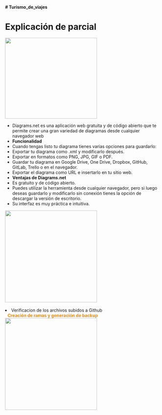 <strong># Turismo_de_viajes</strong>
<h1>Explicación de parcial</h1>
<img class="alignnone size-medium wp-image-4031" src="https://konexionlogistik.com/wp-content/uploads/2021/02/Turismo-300x264.png" alt="" width="300" height="264" />

<ul>
 	<li>Diagrams.net es una aplicación web gratuita y de código abierto que te permite crear una gran variedad de diagramas desde cualquier navegador web</li>
 	<li><b>Funcionalidad</b></li>
 	<li>Cuando tengas listo tu diagrama tienes varias opciones para guardarlo:</li>
 	<li>Exportar tu diagrama como .xml y modificarlo después.</li>
 	<li>Exportar en formatos como PNG, JPG, GIF o PDF.</li>
 	<li>Guardar tu diagrama en Google Drive, One Drive, Dropbox, GitHub, GitLab, Trello o en el navegador.</li>
 	<li>Exportar el diagrama como URL e insertarlo en tu sitio web.</li>
 	<li><b>Ventajas de Diagrams.net</b></li>
 	<li>Es gratuito y de código abierto.</li>
 	<li>Puedes utilizar la herramienta desde cualquier navegador, pero si luego deseas guardarlo y modificarlo sin conexión tienes la opción de descargar la versión de escritorio.</li>
 	<li>Su interfaz es muy práctica e intuitiva.</li>
</ul>

<img class="alignnone size-medium wp-image-4032" src="https://konexionlogistik.com/wp-content/uploads/2021/03/git-hub-300x130.png" alt="" width="300" height="300" />  
<li>Verificacion de los archivos subidos a Github</li>  
<strong style="color: #f18811;"> Creación de ramas y generación de backup</strong>
<img class="alignnone size-medium wp-image-4033" src="https://konexionlogistik.com/wp-content/uploads/2021/03/ramas-300x160.png" alt="" width="300" height="300" />





